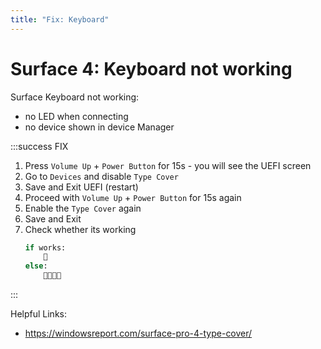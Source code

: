 ```yaml
---
title: "Fix: Keyboard"
---
```


# Surface 4: Keyboard not working

Surface Keyboard not working:
- no LED when connecting
- no device shown in device Manager

:::success FIX
1. Press `Volume Up` + `Power Button` for 15s - you will see the UEFI screen 
2. Go to `Devices` and disable `Type Cover`
3. Save and Exit UEFI (restart)
4. Proceed with `Volume Up` + `Power Button` for 15s again
5. Enable the `Type Cover` again
6. Save and Exit
7. Check whether its working
    ```py
    if works:
        🥳
    else:
        🤬🤬🤬🤯
    ```
:::

Helpful Links:
- https://windowsreport.com/surface-pro-4-type-cover/